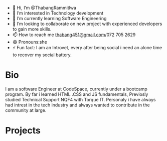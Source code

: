 - 👋 Hi, I’m @ThabangRammitlwa
- 👀 I’m interested in Technology development
- 🌱 I’m currently learning Software Engineering
- 💞️ I’m looking to collaborate on new project with experienced developers to gain more skills.
- 📫 How to reach me thabang451@gmail.com/072 705 2629
- 😄 Pronouns:she
- ⚡ Fun fact: I am an Introvet, every after being social i need an alone time to recover my social battery.

# Bio
I am a software Engineer at CodeSpace, currently under a bootcamp program. By far i learned HTML .CSS and JS fundamentals, Previosly studied Technical Support NQF4 with Torque IT.
Personaly i have always had intrest in the tech industry and always wanted to contribute in the community at large.

# Projects

